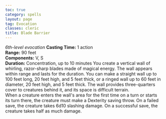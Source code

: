 ```yaml
---
toc: true
category: spells
layout: page
tag: Evocation
classes: cleric
title: Blade Barrier 
---
```

_6th-level evocation_ 
**Casting Time:** 1 action   
**Range:** 90 feet   
**Components:** V, S   
**Duration:** Concentration, up to 10 minutes 
You create a vertical wall of whirling, razor-sharp blades made of magical energy. The wall appears within range and lasts for the duration. You can make a straight wall up to 100 feet long, 20 feet high, and 5 feet thick, or a ringed wall up to 60 feet in diameter, 20 feet high, and 5 feet thick. The wall provides three-quarters cover to creatures behind it, and its space is difficult terrain.    
When a creature enters the wall's area for the first time on a turn or starts its turn there, the creature must make a Dexterity saving throw. On a failed save, the creature takes 6d10 slashing damage. On a successful save, the creature takes half as much damage. 